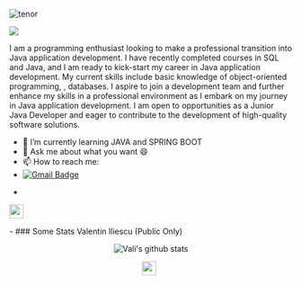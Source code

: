   ![tenor](https://github.com/IliescuVali/IliescuVali/assets/122371102/8e6ecd72-749c-44cb-a4d1-a5a767c65195)





  ![](https://komarev.com/ghpvc/?username=IliescuVali&label=PROFILE+VIEWS)


  I am a programming enthusiast looking to make a professional transition into Java application development. I have recently completed courses in SQL and Java, and I am ready to kick-start my career in Java application development. My current skills include basic knowledge of object-oriented programming, , databases. 
  I aspire to join a development team and further enhance my skills in a professional environment as I embark on my journey in Java application development. I am open to opportunities as a Junior Java Developer and eager to contribute to the development of high-quality software solutions.



- 🌱 I’m currently learning JAVA and SPRING BOOT
- 💬 Ask me about what you want 😄
- 📫 How to reach me:
-  [![Gmail Badge](https://img.shields.io/badge/-Gmail-c14438?style=flat-square&logo=Gmail&logoColor=white&link=mailto:iliescuvalentin8@gmail.com)](mailto:iliescuvalentin8@gmail.com)
-  <p >
<a href="https://linkedin.com/in/valentin-iliescu-4422b510a/" target="_blank"><img align="center" src="https://cdn.jsdelivr.net/npm/simple-icons@3.1.0/icons/linkedin.svg" alt="raghav_shukl" height="25" width="25" /></a>&nbsp;&nbsp;
</p>
-  
### Some Stats Valentin Iliescu (Public Only)
<p align="center" >
<img alt="Vali's github stats" src="https://github-readme-stats.vercel.app/api?username=IliescuVali&show_icons=true&theme=merko"  > </p>
<p align="center">
<a href="https://linkedin.com/in/valentin-iliescu-4422b510a/" target="_blank"><img align="center" src="https://cdn.jsdelivr.net/npm/simple-icons@3.1.0/icons/linkedin.svg" alt="raghav_shukl" height="25" width="25" /></a>&nbsp;&nbsp;
</p>

